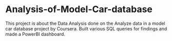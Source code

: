 # Analysis-of-Model-Car-database
This project is about the Data Analysis done on the Analyze data in a model car database project by Coursera. Built various SQL queries for findings and made a PowerBI dashboard.
